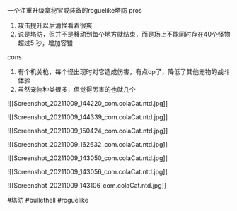 一个注重升级拿秘宝或装备的roguelike塔防
pros
1. 攻击提升以后清怪看着很爽
2. 说是塔防，但并不是移动到每个地方就结束，而是场上不能同时存在40个怪物超过5 秒，增加容错

cons
1. 有个机关枪，每个怪出现时对它造成伤害，有点op了，降低了其他宠物的战斗体验
2. 虽然宠物种类很多，但觉得厉害的也就几个

![[Screenshot_20211009_144220_com.colaCat.ntd.jpg]]

![[Screenshot_20211009_144339_com.colaCat.ntd.jpg]]

![[Screenshot_20211009_150424_com.colaCat.ntd.jpg]]

![[Screenshot_20211009_162632_com.colaCat.ntd.jpg]]

![[Screenshot_20211009_143050_com.colaCat.ntd.jpg]]

![[Screenshot_20211009_143056_com.colaCat.ntd.jpg]]

![[Screenshot_20211009_143106_com.colaCat.ntd.jpg]]

#塔防 #bullethell #roguelike 